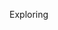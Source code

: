 Exploring 

<!---
InfoFlower/InfoFlower is a ✨ special ✨ repository because its `README.md` (this file) appears on your GitHub profile.
You can click the Preview link to take a look at your changes.
--->
